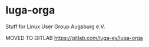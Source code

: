 # luga-orga

Stuff for Linux User Group Augsburg e.V.

MOVED TO GITLAB https://gitlab.com/luga-ev/luga-orga

